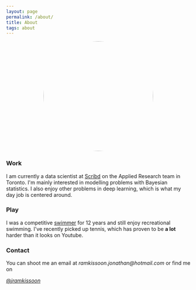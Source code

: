 ```yaml
---
layout: page
permalink: /about/
title: About
tags: about
---
```


<img style="display: block; margin-left: auto; margin-right: auto; object-fit: cover; border-radius:50%;" width="300" height="300" src="/assets/profile.JPG" align="middle" alt="Profile">


### Work

I am currently a data scientist at [Scribd](https://www.scribd.com) on the Applied Research team in Toronto. I'm mainly interested in modelling problems with Bayesian statistics. I also enjoy other problems in deep learning, which is what my day job is centered around.


### Play

I was a competitive [swimmer](https://www.swimrankings.net/index.php?page=athleteDetail&athleteId=4849767) for 12 years and still enjoy recreational swimming. I've recently picked up tennis, which has proven to be **a lot** harder than it looks on Youtube.

<a href="https://www.swimrankings.net/index.php?page=athleteDetail&athleteId=4849767" title="swimming"><i class="fas fa-swimmer"></i></a>

### Contact 

You can shoot me an email at _ramkissoon.jonathan@hotmail.com_ or find me on

<a href="https://twitter.com/_jramkissoon" class="twitter-follow-button" data-show-count="false">@_jramkissoon_</a><script async src="https://platform.twitter.com/widgets.js" charset="utf-8"></script>

<a href="https://www.facebook.com/your-facebook-username" title="Facebook"><i class="fa fa-facebook-square"></i></a>
